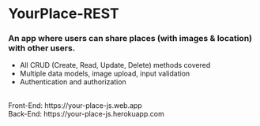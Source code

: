 # YourPlace-REST

### An app where users can share places (with images & location) with other users.

- All CRUD (Create, Read,
Update, Delete) methods
covered
- Multiple data models,
image upload, input
validation
- Authentication and
authorization

<br>
Front-End: https://your-place-js.web.app
<br>
Back-End: https://your-place-js.herokuapp.com

